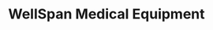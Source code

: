 ---
title: "WellSpan Medical Equipment"
url: /ephrata/wellspan-medical-equipment/
shop: medical supply
---